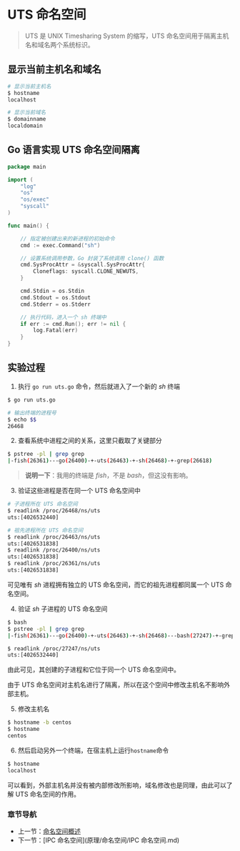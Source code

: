 # UTS 命名空间

> UTS 是 UNIX Timesharing System 的缩写，UTS 命名空间用于隔离主机名和域名两个系统标识。

## 显示当前主机名和域名

```bash
# 显示当前主机名
$ hostname
localhost

# 显示当前域名
$ domainname
localdomain
```

## Go 语言实现 UTS 命名空间隔离

```go
package main

import (
	"log"
	"os"
	"os/exec"
	"syscall"
)

func main() {

	// 指定被创建出来的新进程的初始命令
	cmd := exec.Command("sh")

	// 设置系统调用参数，Go 封装了系统调用 clone() 函数
	cmd.SysProcAttr = &syscall.SysProcAttr{
		Cloneflags: syscall.CLONE_NEWUTS,
	}

	cmd.Stdin = os.Stdin
	cmd.Stdout = os.Stdout
	cmd.Stderr = os.Stderr

	// 执行代码，进入一个 sh 终端中
	if err := cmd.Run(); err != nil {
		log.Fatal(err)
	}
}
```

## 实验过程

1. 执行 `go run uts.go` 命令，然后就进入了一个新的 *sh* 终端

```sh
$ go run uts.go

# 输出终端的进程号
$ echo $$
26468
```

2. 查看系统中进程之间的关系，这里只截取了关键部分

```sh
$ pstree -pl | grep grep
|-fish(26361)---go(26400)-+-uts(26463)-+-sh(26468)-+-grep(26618)
```

> **说明一下**：我用的终端是 *fish*，不是 *bash*，但这没有影响。

3. 验证这些进程是否在同一个 UTS 命名空间中

```sh
# 子进程所在 UTS 命名空间
$ readlink /proc/26468/ns/uts 
uts:[4026532440]

# 祖先进程所在 UTS 命名空间
$ readlink /proc/26463/ns/uts
uts:[4026531838]
$ readlink /proc/26400/ns/uts
uts:[4026531838]
$ readlink /proc/26361/ns/uts
uts:[4026531838]
```

可见唯有 *sh* 进程拥有独立的 UTS 命名空间，而它的祖先进程都同属一个 UTS 命名空间。

4. 验证 *sh* 子进程的 UTS 命名空间

```sh
$ bash
$ pstree -pl | grep grep
|-fish(26361)---go(26400)-+-uts(26463)-+-sh(26468)---bash(27247)-+-grep(27258)

$ readlink /proc/27247/ns/uts
uts:[4026532440]
```

由此可见，其创建的子进程和它位于同一个 UTS 命名空间中。

由于 UTS 命名空间对主机名进行了隔离，所以在这个空间中修改主机名不影响外部主机。

5. 修改主机名

```bash
$ hostname -b centos
$ hostname
centos
```

6. 然后启动另外一个终端，在宿主机上运行`hostname`命令

```bash
$ hostname
localhost
```

可以看到，外部主机名并没有被内部修改所影响，域名修改也是同理，由此可以了解 UTS 命名空间的作用。

### 章节导航

- 上一节：[命名空间概述](原理/命名空间/命名空间概述.md)
- 下一节：[IPC 命名空间](原理/命名空间/IPC 命名空间.md)